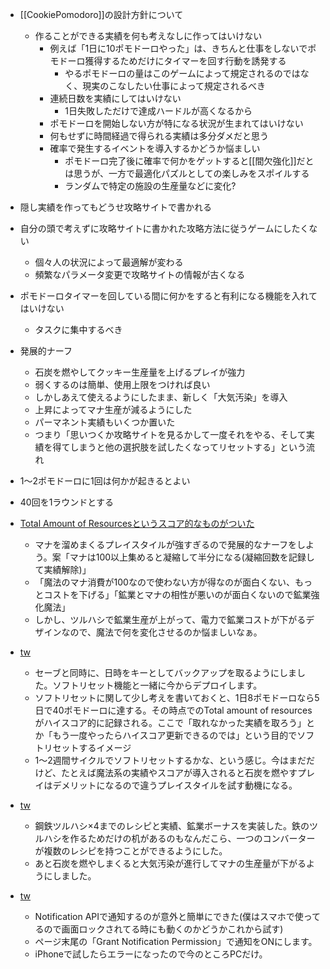 
- [[CookiePomodoro]]の設計方針について
    - 作ることができる実績を何も考えなしに作ってはいけない
        - 例えば「1日に10ポモドーロやった」は、きちんと仕事をしないでポモドーロ獲得するためだけにタイマーを回す行動を誘発する
            - やるポモドーロの量はこのゲームによって規定されるのではなく、現実のこなしたい仕事によって規定されるべき
        - 連続日数を実績にしてはいけない
            - 1日失敗しただけで達成ハードルが高くなるから
        - ポモドーロを開始しない方が特になる状況が生まれてはいけない
        - 何もせずに時間経過で得られる実績は多分ダメだと思う
        - 確率で発生するイベントを導入するかどうか悩ましい
            - ポモドーロ完了後に確率で何かをゲットすると[[間欠強化]]だとは思うが、一方で最適化パズルとしての楽しみをスポイルする
            - ランダムで特定の施設の生産量などに変化?
- 隠し実績を作ってもどうせ攻略サイトで書かれる
- 自分の頭で考えずに攻略サイトに書かれた攻略方法に従うゲームにしたくない
    - 個々人の状況によって最適解が変わる
    - 頻繁なパラメータ変更で攻略サイトの情報が古くなる
- ポモドーロタイマーを回している間に何かをすると有利になる機能を入れてはいけない
    - タスクに集中するべき


- 発展的ナーフ
    - 石炭を燃やしてクッキー生産量を上げるプレイが強力
    - 弱くするのは簡単、使用上限をつければ良い
    - しかしあえて使えるようにしたまま、新しく「大気汚染」を導入
    - 上昇によってマナ生産が減るようにした
    - パーマネント実績もいくつか置いた
    - つまり「思いつくか攻略サイトを見るかして一度それをやる、そして実績を得てしまうと他の選択肢を試したくなってリセットする」という流れ

- 1〜2ポモドーロに1回は何かが起きるとよい
- 40回を1ラウンドとする

- [Total Amount of Resourcesというスコア的なものがついた](https://twitter.com/nishio/status/1364986632051458052)
    - マナを溜めまくるプレイスタイルが強すぎるので発展的なナーフをしよう。案「マナは100以上集めると凝縮して半分になる(凝縮回数を記録して実績解除)」
    - 「魔法のマナ消費が100なので使わない方が得なのが面白くない、もっとコストを下げる」「鉱業とマナの相性が悪いのが面白くないので鉱業強化魔法」
    - しかし、ツルハシで鉱業生産が上がって、電力で鉱業コストが下がるデザインなので、魔法で何を変化させるのか悩ましいなぁ。

- [tw](https://twitter.com/nishio/status/1368568916679610372)
    - セーブと同時に、日時をキーとしてバックアップを取るようにしました。ソフトリセット機能と一緒に今からデプロイします。
    - ソフトリセットに関して少し考えを書いておくと、1日8ポモドーロなら5日で40ポモドーロに達する。その時点でのTotal amount of resourcesがハイスコア的に記録される。ここで「取れなかった実績を取ろう」とか「もう一度やったらハイスコア更新できるのでは」という目的でソフトリセットするイメージ
    - 1〜2週間サイクルでソフトリセットするかな、という感じ。今はまだだけど、たとえば魔法系の実績やスコアが導入されると石炭を燃やすプレイはデメリットになるので違うプレイスタイルを試す動機になる。

- [tw](https://twitter.com/nishio/status/1365347014830006278)
    - 鋼鉄ツルハシ×4までのレシピと実績、鉱業ボーナスを実装した。鉄のツルハシを作るためだけの机があるのもなんだこら、一つのコンバーターが複数のレシピを持つことができるようにした。
    - あと石炭を燃やしまくると大気汚染が進行してマナの生産量が下がるようにしました。

- [tw](https://twitter.com/nishio/status/1368790930715643905)
    - Notification APIで通知するのが意外と簡単にできた(僕はスマホで使ってるので画面ロックされてる時にも動くのかどうかこれから試す)
    - ページ末尾の「Grant Notification Permission」で通知をONにします。
    - iPhoneで試したらエラーになったので今のところPCだけ。
